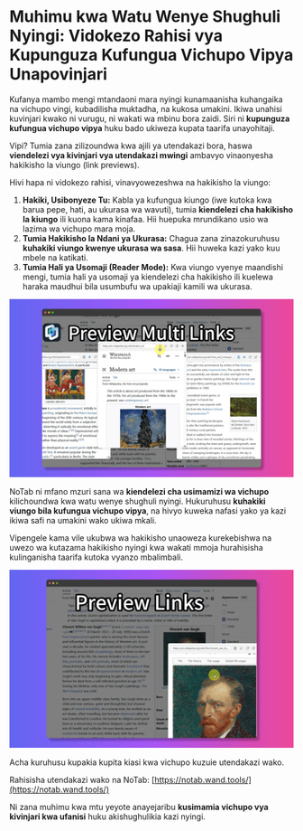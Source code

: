 
# Muhimu kwa Watu Wenye Shughuli Nyingi: Vidokezo Rahisi vya Kupunguza Kufungua Vichupo Vipya Unapovinjari

Kufanya mambo mengi mtandaoni mara nyingi kunamaanisha kuhangaika na vichupo vingi, kubadilisha muktadha, na kukosa umakini. Ikiwa unahisi kuvinjari kwako ni vurugu, ni wakati wa mbinu bora zaidi. Siri ni **kupunguza kufungua vichupo vipya** huku bado ukiweza kupata taarifa unayohitaji.

Vipi? Tumia zana zilizoundwa kwa ajili ya utendakazi bora, haswa **viendelezi vya kivinjari vya utendakazi mwingi** ambavyo vinaonyesha hakikisho la viungo (link previews).

Hivi hapa ni vidokezo rahisi, vinavyowezeshwa na hakikisho la viungo:

1.  **Hakiki, Usibonyeze Tu:** Kabla ya kufungua kiungo (iwe kutoka kwa barua pepe, hati, au ukurasa wa wavuti), tumia **kiendelezi cha hakikisho la kiungo** ili kuona kama kinafaa. Hii huepuka mrundikano usio wa lazima wa vichupo mara moja.
2.  **Tumia Hakikisho la Ndani ya Ukurasa:** Chagua zana zinazokuruhusu **kuhakiki viungo kwenye ukurasa wa sasa**. Hii huweka kazi yako kuu mbele na katikati.
3.  **Tumia Hali ya Usomaji (Reader Mode):** Kwa viungo vyenye maandishi mengi, tumia hali ya usomaji ya kiendelezi cha hakikisho ili kuelewa haraka maudhui bila usumbufu wa upakiaji kamili wa ukurasa.

![Kufanya mambo mengi kwa kutumia hakikisho la kiungo](../images/notab1.png)

NoTab ni mfano mzuri sana wa **kiendelezi cha usimamizi wa vichupo** kilichoundwa kwa watu wenye shughuli nyingi. Hukuruhusu **kuhakiki viungo bila kufungua vichupo vipya**, na hivyo kuweka nafasi yako ya kazi ikiwa safi na umakini wako ukiwa mkali.

Vipengele kama vile ukubwa wa hakikisho unaoweza kurekebishwa na uwezo wa kutazama hakikisho nyingi kwa wakati mmoja hurahisisha kulinganisha taarifa kutoka vyanzo mbalimbali.

![Kipengele cha hakikisho nyingi cha NoTab](../images/notab2.png)

Acha kuruhusu kupakia kupita kiasi kwa vichupo kuzuie utendakazi wako.

Rahisisha utendakazi wako na NoTab: [https://notab.wand.tools/](https://notab.wand.tools/)

Ni zana muhimu kwa mtu yeyote anayejaribu **kusimamia vichupo vya kivinjari kwa ufanisi** huku akishughulikia kazi nyingi.
